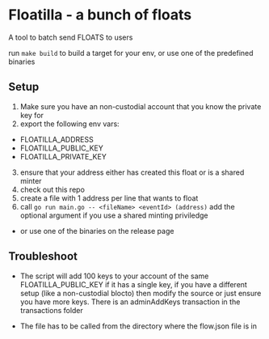 # Floatilla - a bunch of floats

A tool to batch send FLOATS to users

run `make build` to build a target for your env, or use one of the predefined binaries

## Setup
1. Make sure you have an non-custodial account that you know the private key for
2. export the following env vars:
 - FLOATILLA_ADDRESS
 - FLOATILLA_PUBLIC_KEY
 - FLOATILLA_PRIVATE_KEY
3. ensure that your address either has created this float or is a shared minter
4. check out this repo
5. create a file with 1 address per line that wants to float
6. call `go run main.go -- <fileName> <eventId> (address)` add the optional argument if you use a shared minting priviledge
 - or use one of the binaries on the release page

## Troubleshoot
 
 - The script will add 100 keys to your account of the same FLOATILLA_PUBLIC_KEY if it has a single key, if you have a different setup (like a non-custodial blocto) then modify the source or just ensure you have more keys. There is an adminAddKeys transaction in the transactions folder

 - The file has to be called from the directory where the flow.json file is in



